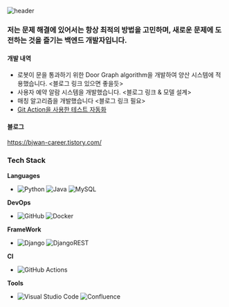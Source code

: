 ![header](https://capsule-render.vercel.app/api?type=cylinder&color=0e3c45&height=150&section=header&text=Welcome&fontColor=ffffff&fontSize=70&animation=fadeIn&fontAlignY=55)

### 저는 문제 해결에 있어서는 항상 최적의 방법을 고민하며, 새로운 문제에 도전하는 것을 즐기는 백엔드 개발자입니다.

#### 개발 내역
 - 로봇이 문을 통과하기 위한 Door Graph algorithm을 개발하여 양산 시스템에 적용했습니다. <블로그 링크 있으면 좋을듯>
 - 사용자 예약 알람 시스템을 개발했습니다. <블로그 링크 & 모델 설계>
 - 매칭 알고리즘을 개발했습니다  <블로그 링크 필요>
 - [Git Action을 사용한 테스트 자동화](https://bjwan-career.tistory.com/56)

#### 블로그
https://bjwan-career.tistory.com/
 
### Tech Stack
**Languages**
 
- ![Python](https://img.shields.io/badge/-Python-333333?style=flat&logo=python) ![Java](https://img.shields.io/badge/-Java-333333?style=flat&logo=Java&logoColor=007396) ![MySQL](https://img.shields.io/badge/-MySQL-333333?style=flat&logo=mysql)

**DevOps**
 - ![GitHub](https://img.shields.io/badge/-GitHub-333333?style=flat&logo=github) ![Docker](https://img.shields.io/badge/-Docker-333333?style=flat&logo=docker)
 
**FrameWork**
 - ![Django](https://img.shields.io/badge/-Django-333333?style=flat&logo=django) ![DjangoREST](https://img.shields.io/badge/DJANGO-REST-ff1709?style=flat&logo=django&logoColor=white&color=ff1709&labelColor=gray)

**CI**
- ![GitHub Actions](https://img.shields.io/badge/github%20actions-%232671E5.svg?style=flat&logo=githubactions&logoColor=white)

**Tools**
- ![Visual Studio Code](https://img.shields.io/badge/-Visual%20Studio%20Code-333333?style=flat&logo=visual-studio-code&logoColor=007ACC) ![Confluence](https://img.shields.io/badge/-Confluence-333333?style=flat&logo=slack&logoColor=4A154B)

<!--
**bae-jae/bae-jae** is a ✨ _special_ ✨ repository because its `README.md` (this file) appears on your GitHub profile.

Here are some ideas to get you started:

- 🔭 I’m currently working on ...
- 🌱 I’m currently learning ...
- 👯 I’m looking to collaborate on ...
- 🤔 I’m looking for help with ...
- 💬 Ask me about ...
- 📫 How to reach me: ...
- 😄 Pronouns: ...
- ⚡ Fun fact: ...
-->
